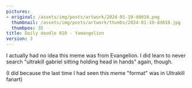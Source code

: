 ```yaml
---
pictures:
- original: /assets/img/posts/artwork/2024-01-10-dd010.png
  thumbnail: /assets/img/posts/artwork/thumbs/2024-01-10-dd010.jpg
  thumbpos: 35
title: Daily doodle 010 - Yamangelion
version: 3
---
```

I actually had no idea this meme was from Evangelion.
I did learn to never search "ultrakill gabriel sitting holding head in hands" again, though.

(I did because the last time I had seen this meme "format" was in Ultrakill fanart)
